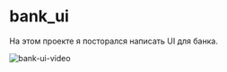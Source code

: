 # bank_ui

На этом проекте я посторался написать UI для банка.

![bank-ui-video](https://user-images.githubusercontent.com/92163203/186870670-68daafd7-8f27-44d5-add0-c98829d62f93.gif)


